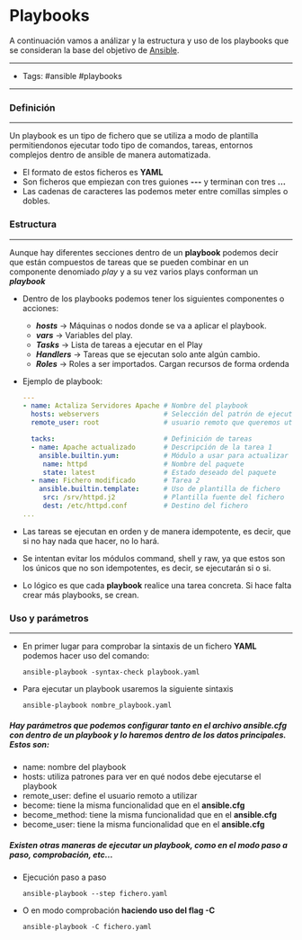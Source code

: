 # Playbooks

A continuación vamos a análizar y la estructura y uso de los playbooks que se consideran la base del objetivo de [Ansible](../00_Intro/00_Ansible.md).

-----
- Tags: #ansible #playbooks
-----

### Definición
-----

Un playbook es un tipo de fichero que se utiliza a modo de plantilla permitiendonos ejecutar todo tipo de comandos, tareas, entornos complejos dentro de ansible de manera automatizada. 

- El formato de estos ficheros es **YAML**
- Son ficheros que empiezan con tres guiones **---** y terminan con tres **...**
- Las cadenas de caracteres las podemos meter entre comillas simples o dobles.  

### Estructura
-----

Aunque hay diferentes secciones dentro de un **playbook** podemos decir que están compuestos de tareas que se pueden combinar en un componente denomiado *play* y a su vez varios plays conforman un ***playbook***

- Dentro de los playbooks podemos tener los siguientes componentes o acciones:

    - ***hosts***    -> Máquinas o nodos donde se va a aplicar el playbook.
    - ***vars***     -> Variables del play.
    - ***Tasks***    -> Lista de tareas a ejecutar en el Play
    - ***Handlers*** -> Tareas que se ejecutan solo ante algún cambio.
    - ***Roles***    -> Roles a ser importados. Cargan recursos de forma ordenda

- Ejemplo de playbook: 

    ```yaml
    ---
    - name: Actaliza Servidores Apache # Nombre del playbook
      hosts: webservers                # Selección del patrón de ejecutición
      remote_user: root                # usuario remoto que queremos utilizar.

      tacks:                           # Definición de tareas
      - name: Apache actualizado       # Descripción de la tarea 1
        ansible.builtin.yum:           # Módulo a usar para actualizar
         name: httpd                   # Nombre del paquete
         state: latest                 # Estado deseado del paquete
      - name: Fichero modificado       # Tarea 2
        ansible.builtin.template:      # Uso de plantilla de fichero 
         src: /srv/httpd.j2            # Plantilla fuente del fichero
         dest: /etc/httpd.conf         # Destino del fichero
    ...  
    ```

- Las tareas se ejecutan en orden y de manera idempotente, es decir, que si no hay nada que 
hacer, no lo hará.

- Se intentan evitar los módulos command, shell  y raw, ya que estos son los únicos que no son idempotentes, es decir, se ejecutarán si o si.

- Lo lógico es que cada **playbook** realice una tarea concreta. Si hace falta crear más playbooks, se crean. 

### Uso y parámetros
-----

- En primer lugar para comprobar la sintaxis de un fichero **YAML** podemos hacer uso del comando:

	`ansible-playbook -syntax-check playbook.yaml`

- Para ejecutar un playbook usaremos la siguiente sintaxis

    `ansible-playbook nombre_playbook.yaml`

##### Hay parámetros que podemos configurar tanto en el archivo **ansible.cfg** con dentro de un **playbook** y lo haremos dentro de los datos principales. Estos son: 

 - name: nombre del playbook
 - hosts: utiliza patrones para ver en qué nodos debe ejecutarse el playbook
 - remote_user: define el usuario remoto a utilizar
 - become: tiene la misma funcionalidad que en el **ansible.cfg**
 - become_method: tiene la misma funcionalidad que en el **ansible.cfg**
 - become_user: tiene la misma funcionalidad que en el **ansible.cfg**

##### Existen otras maneras de ejecutar un playbook, como en el modo paso a paso, comprobación, etc...

- Ejecución paso a paso

	`ansible-playbook --step fichero.yaml`

- O en modo comprobación **haciendo uso del flag -C**

	`ansible-playbook -C fichero.yaml`
